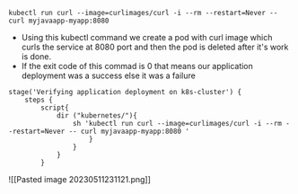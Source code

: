 
```
kubectl run curl --image=curlimages/curl -i --rm --restart=Never -- curl myjavaapp-myapp:8080
```

- Using this kubectl command we create a pod with curl image which curls the service at 8080 port and then the pod is deleted after it's work is done.
- If the exit code of this commad is 0 that means our application deployment was  a success else it was a failure

```Shell
stage('Verifying application deployment on k8s-cluster') {
    steps {
        script{
            dir ("kubernetes/"){  
				sh 'kubectl run curl --image=curlimages/curl -i --rm --restart=Never -- curl myjavaapp-myapp:8080 ' 
			        }   
                }
            }
        } 
```

![[Pasted image 20230511231121.png]]